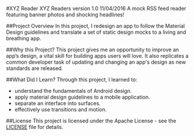 #XYZ Reader
XYZ Readers version 1.0 11/04/2016
A mock RSS feed reader featuring banner photos and shocking headlines! 

##Project Overview
In this project, I redesign an app to follow the Material Design guidelines and translate a set of static design mocks to a living and breathing app.

##Why this Project?
This project gives me an opportunity to improve an app’s design, a vital skill for building apps users will love. It also replicates a common developer task of updating and changing an app's design as new standards are released.

##What Did I Learn?
Through this project, I learned to:
 - understand the fundamentals of Android design.
 - apply material design guidelines to a mobile application.
 - separate an interface into surfaces.
 - effectively use transitions and motion.

##License
This project is licensed under the Apache License - see the [LICENSE](https://github.com/ClarisseSan/xyzreader/blob/master/license.txt) file for details.
